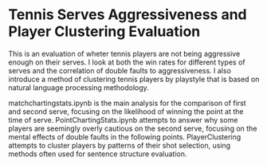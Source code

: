 # Tennis Serves Aggressiveness and Player Clustering Evaluation
This is an evaluation of wheter tennis players are not being aggressive enough on their serves. I look at both  the win rates for different types of serves and the correlation of double faults to aggressiveness.
I also introduce a method of clustering tennis players by playstyle that is based on natural language processing methodology. 

matchchartingstats.ipynb is the main analysis for the comparison of first and second serve, focusing on the likelihood of winning the point at the time of serve. 
PointChartingStats.ipynb attempts to answer why some players are seemingly overly cautious on the second serve, focusing on the mental effects of double faults in the following points.
PlayerClustering attempts to cluster players by patterns of their shot selection, using methods often used for sentence structure evaluation.
